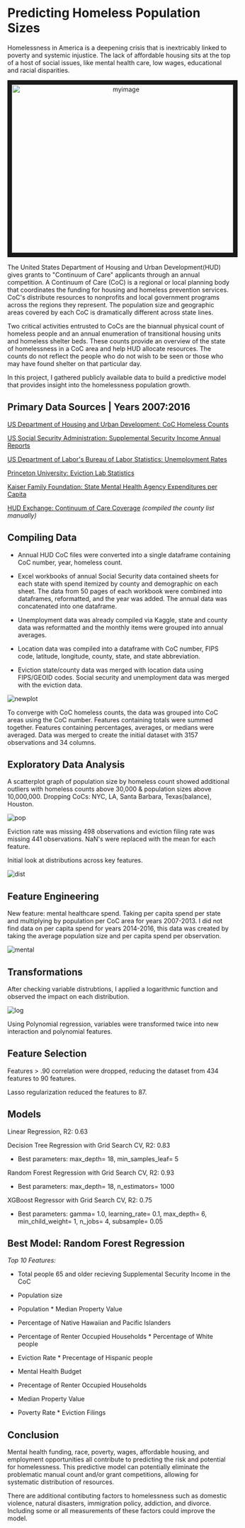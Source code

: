 # Predicting Homeless Population Sizes 

Homelessness in America is a deepening crisis that is inextricably linked to poverty and systemic injustice. The lack of affordable housing sits at the top of a host of social issues, like mental health care, low wages, educational and racial disparities.    

<p align="center"> <a href="http://www.youtube.com/watch?feature=player_embedded&v=7f9dqQBYjcA" target="_blank"><img src="http://img.youtube.com/vi/7f9dqQBYjcA/0.jpg" 
alt="myimage" width="500" height="380" border="10" /></a> </p>

The United States Department of Housing and Urban Development(HUD) gives grants to "Continuum of Care" applicants through an annual competition. A Continuum of Care (CoC) is a regional or local planning body that coordinates the funding for housing and homeless prevention services. CoC's distribute resources to nonprofits and local government programs across the regions they represent. The population size and geographic areas covered by each CoC is dramatically different across state lines. 

Two critical activities entrusted to CoCs are the biannual physical count of homeless people and an annual enumeration of transitional housing units and homeless shelter beds. These counts provide an overview of the state of homelessness in a CoC area and help HUD allocate resources. The counts do not reflect the people who do not wish to be seen or those who may have found shelter on that particular day. 

In this project, I gathered publicly available data to build a predictive model that provides insight into the homelessness population growth. 

## Primary Data Sources | Years 2007:2016

[US Department of Housing and Urban Development: CoC Homeless Counts](https://www.hudexchange.info/resource/3031/pit-and-hic-data-since-2007/)

[US Social Security Administration: Supplemental Security Income Annual Reports](https://www.ssa.gov/policy/docs/statcomps/ssi_sc/2016/index.html) 

[US Department of Labor's Bureau of Labor Statistics: Unemployment Rates](https://www.kaggle.com/jayrav13/unemployment-by-county-us/data)

[Princeton University: Eviction Lab Statistics](https://data-downloads.evictionlab.org/)

[Kaiser Family Foundation: State Mental Health Agency Expenditures per Capita](https://www.kff.org/other/state-indicator/smha-expenditures-per-capita/?currentTimeframe=0&sortModel=%7B%22colId%22:%22Location%22,%22sort%22:%22asc%22%7D)


[HUD Exchange: Continuum of Care Coverage](https://www.hudexchange.info/resource/4981/fy-2016-continuums-of-care-names-and-numbers/)
*(compiled the county list manually)*

## Compiling Data 

- Annual HUD CoC files were converted into a single dataframe containing CoC number, year, homeless count. 

- Excel workbooks of annual Social Security data contained sheets for each state with spend itemized by county and demographic on each sheet. The data from 50 pages of each workbook were combined into dataframes, reformatted, and the year was added. The annual data was concatenated into one dataframe. 

- Unemployment data was already compiled via Kaggle, state and county data was reformatted and the monthly items were grouped into annual averages. 

- Location data was compiled into a dataframe with CoC number, FIPS code, latitude, longitude, county, state, and state abbreviation.

- Eviction state/county data was merged with location data using FIPS/GEOID codes. Social security and unemployment data was merged with the eviction data.  

![newplot](https://user-images.githubusercontent.com/54602329/65059429-ffd9a280-d943-11e9-8e93-231a6809c334.png)

 
To converge with CoC homeless counts, the data was grouped into CoC areas using the CoC number. Features containing totals were summed together. Features containing percentages, averages, or medians were averaged. Data was merged to create the initial dataset with 3157 observations and 34 columns. 

## Exploratory Data Analysis

A scatterplot graph of population size by homeless count showed additional outliers with homeless counts above 30,000 & population sizes above 10,000,000. Dropping CoCs: NYC, LA, Santa Barbara, Texas(balance), Houston.

![pop](https://user-images.githubusercontent.com/54602329/64926721-cfbcc300-d7ce-11e9-97c4-22c85755bf37.png)

Eviction rate was missing 498 observations and eviction filing rate was missing 441 observations. NaN's were replaced with the mean for each feature. 

Initial look at distributions across key features. 

![dist](https://user-images.githubusercontent.com/54602329/65059832-ae7de300-d944-11e9-986a-8e705251eccb.png)

## Feature Engineering

New feature: mental healthcare spend. Taking per capita spend per state and multiplying by population per CoC area for years 2007-2013. I did not find data on per capita spend for years 2014-2016, this data was created by taking the average population size and per capita spend per observation. 

![mental](https://user-images.githubusercontent.com/54602329/65061125-44b30880-d947-11e9-9251-b95a9c650932.png)

## Transformations

After checking variable distrubtions, I applied a logarithmic function and observed the impact on each distribution.

![log](https://user-images.githubusercontent.com/54602329/65061897-da9b6300-d948-11e9-9282-a8549e939f2e.png)

Using Polynomial regression, variables were transformed twice into new interaction and polynomial features.

## Feature Selection

Features > .90 correlation were dropped, reducing the dataset from 434 features to 90 features. 

Lasso regularization reduced the features to 87. 

## Models 

Linear Regression, R2: 0.63 

Decision Tree Regression with Grid Search CV, R2: 0.83
 
 - Best parameters: max_depth= 18, min_samples_leaf= 5

Random Forest Regression with Grid Search CV, R2: 0.93

 - Best parameters: max_depth= 18, n_estimators= 1000

XGBoost Regressor with Grid Search CV, R2: 0.75

 - Best parameters: gamma= 1.0, learning_rate= 0.1, max_depth= 6, min_child_weight= 1, n_jobs= 4, subsample= 0.05

## Best Model: Random Forest Regression

_Top 10 Features:_

 - Total people 65 and older recieving Supplemental Security Income in the CoC
 
 - Population size
 
 - Population * Median Property Value
 
 - Percentage of Native Hawaiian and Pacific Islanders
 
 - Percentage of Renter Occupied Households * Percentage of White people
 
 - Eviction Rate *  Precentage of Hispanic people
 
 - Mental Health Budget
 
 - Precentage of Renter Occupied Households
 
 - Median Property Value
 
 - Poverty Rate * Eviction Filings

## Conclusion

Mental health funding, race, poverty, wages, affordable housing, and employment opportunities all contribute to predicting the risk and potential for homelessness. This predictive model can potentially eliminate the problematic manual count and/or grant competitions, allowing for systematic distribution of resources.

There are additional contibuting factors to homelessness such as domestic violence, natural disasters, immigration policy, addiction, and divorce. Including some or all measurements of these factors could improve the model. 
